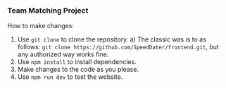 ### Team Matching Project

How to make changes: 

1) Use ``git clone`` to clone the repository.
  a) The classic was is to as follows: ``git clone https://github.com/SpeedDater/frontend.git``, but any authorized way works fine. 
3) Use ``npm install`` to install dependencies. 
4) Make changes to the code as you please. 
5) Use ``npm run dev`` to test the website.
